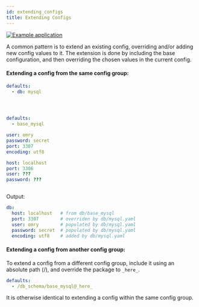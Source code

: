```yaml
---
id: extending_configs
title: Extending Configs
---
```

[![Example application](https://img.shields.io/badge/-Example%20applications-informational)](https://github.com/facebookresearch/hydra/tree/master/examples/patterns/extending_configs)

A common pattern is to extend an existing config, overriding and/or adding new config values to it.
The extension is done by including the base configuration, and then overriding the chosen values in the current config.

#### Extending a config from the same config group:

<div className="row">
<div className="col col--4">

```yaml title="config.yaml"
defaults:
  - db: mysql 





```
</div>
<div className="col col--4">

```yaml title="db/mysql.yaml" {2}
defaults:
  - base_mysql

user: omry
password: secret
port: 3307
encoding: utf8
```
</div>
<div className="col col--4">

```yaml title="db/base_mysql.yaml"
host: localhost
port: 3306
user: ???
password: ???



```
</div>
</div>

Output:
```yaml title="$ python my_app.py"
db:
  host: localhost   # from db/base_mysql
  port: 3307        # overriden by db/mysql.yaml 
  user: omry        # populated by db/mysql.yaml
  password: secret  # populated by db/mysql.yaml
  encoding: utf8    # added by db/mysql.yaml
```

#### Extending a config from another config group:
To extend a config from a different config group, include it using an absolute path (/), and override
the package to `_here_`.

```yaml title="db/mysql.yaml" {2}
defaults:
  - /db_schema/base_mysql@_here_
```

It is otherwise identical to extending a config within the same config group.
